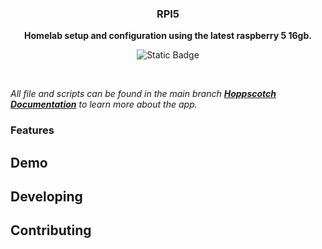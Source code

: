 <div align="center">
  <h3>
    <b>
      RPI5
    </b>
  </h3>
  <b>
    Homelab setup and configuration using the latest raspberry 5 16gb. 
  </b>
  <p>

![Static Badge](https://img.shields.io/badge/IoT-Raspberry_Pi_5-%23C51A4A?style=flat)
  </p>
  <br />
</div>

_All file and scripts can be found in the main branch  [**Hoppscotch Documentation**](https://github.com/studio6six/rpi5) to learn more about the app._



### **Features**


## **Demo**


## **Developing**



## **Contributing**



